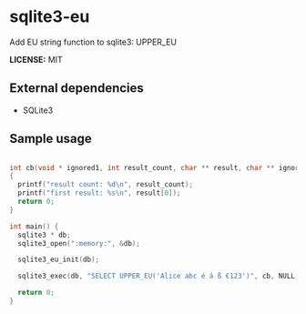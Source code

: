 # sqlite3-eu

Add EU string function to sqlite3: UPPER_EU

**LICENSE:** MIT

## External dependencies

- SQLite3

## Sample usage

```c

int cb(void * ignored1, int result_count, char ** result, char ** ignored2)
{
  printf("result count: %d\n", result_count);
  printf("first result: %s\n", result[0]);
  return 0;
}

int main() {
  sqlite3 * db;
  sqlite3_open(":memory:", &db);

  sqlite3_eu_init(db);

  sqlite3_exec(db, "SELECT UPPER_EU('Alice abc é á ß €123')", cb, NULL, NULL);

  return 0;
}
```

